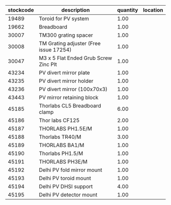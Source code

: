 |stockcode|description|quantity|location|
|---------|-----------|--------|--------|
|19489|Toroid for PV system|1.00||
|19662|Breadboard|1.00||
|30007|TM300 grating spacer|1.00||
|30008|TM Grating adjuster (Free issue 17254)|1.00||
|30047|M3 x 5 Flat Ended Grub Screw Zinc Plt|1.00||
|43234|PV divert mirror plate|1.00||
|43235|PV divert mirror holder|1.00||
|43236|PV divert mirror (100x70x3)|1.00||
|43443|PV mirror retaining block|1.00||
|45185|Thorlabs CL5 Breadboard clamp|6.00||
|45186|Thor labs CF125|2.00||
|45187|THORLABS PH1.5E/M|1.00||
|45188|Thorlabs TR40/M|3.00||
|45189|THORLABS BA1/M|1.00||
|45190|Thorlabs PH1.5/M|1.00||
|45191|THORLABS  PH3E/M|1.00||
|45192|Delhi PV fold mirror mount|1.00||
|45193|Delhi PV toroid mount|1.00||
|45194|Delhi PV DHSI support|4.00||
|45195|Delhi PV detector mount|1.00||
